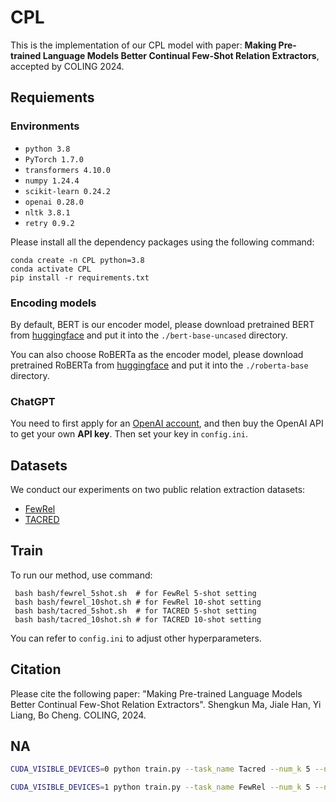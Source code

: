 # CPL
This is the implementation of our CPL model with paper:
 **Making Pre-trained Language Models Better Continual Few-Shot Relation Extractors**, accepted by COLING 2024.

## Requiements
### Environments
- `python 3.8`
- `PyTorch 1.7.0`
- `transformers 4.10.0`
- `numpy 1.24.4`
- `scikit-learn 0.24.2`
- `openai 0.28.0`
- `nltk 3.8.1`
- `retry 0.9.2`

Please install all the dependency packages using the following command:
```
conda create -n CPL python=3.8
conda activate CPL
pip install -r requirements.txt
```

### Encoding models
By default, BERT is our encoder model, please download pretrained BERT from [huggingface](https://huggingface.co/models) and put it into the `./bert-base-uncased` directory.

You can also choose RoBERTa as the encoder model, please download pretrained RoBERTa from [huggingface](https://huggingface.co/models) and put it into the `./roberta-base` directory.

### ChatGPT
You need to first apply for an [OpenAI account](https://platform.openai.com/), and then buy the OpenAI API to get your own **API key**. Then set your key in `config.ini`.



## Datasets
We conduct our experiments on two public relation extraction datasets:
- [FewRel](https://github.com/thunlp/FewRel)
- [TACRED](https://nlp.stanford.edu/projects/tacred/)


## Train
To run our method, use command: 
 ```
  bash bash/fewrel_5shot.sh  # for FewRel 5-shot setting
  bash bash/fewrel_10shot.sh # for FewRel 10-shot setting
  bash bash/tacred_5shot.sh  # for TACRED 5-shot setting
  bash bash/tacred_10shot.sh # for TACRED 10-shot setting
```

You can refer to `config.ini` to adjust other hyperparameters.

## Citation
Please cite the following paper: "Making Pre-trained Language Models Better Continual Few-Shot Relation Extractors". Shengkun Ma, Jiale Han, Yi Liang, Bo Cheng. COLING, 2024.

## NA

```bash
CUDA_VISIBLE_DEVICES=0 python train.py --task_name Tacred --num_k 5 --num_gen 5 >> tacred-5shot-bz32-k5-g5.log

CUDA_VISIBLE_DEVICES=1 python train.py --task_name FewRel --num_k 5 --num_gen 2 >> fewrel-5shot-bz32-k5-g2.log
```
